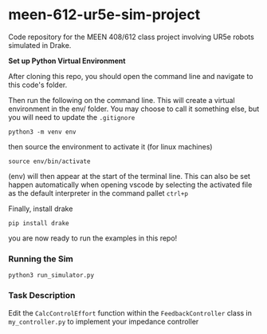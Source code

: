 # meen-612-ur5e-sim-project
Code repository for the MEEN 408/612 class project involving UR5e robots simulated in Drake.


**Set up Python Virtual Environment**

After cloning this repo, you should open the command line and navigate to this code's folder.

Then run the following on the command line. This will create a virtual environment in the env/ folder. You may choose to call it something else, but you will need to update the `.gitignore`
```
python3 -m venv env
```

then source the environment to activate it (for linux machines)

`source env/bin/activate`

(env) will then appear at the start of the terminal line. This can also be set happen automatically when opening vscode by selecting the activated file as the default interpreter in the command pallet `ctrl+p`

Finally, install drake

`pip install drake`

you are now ready to run the examples in this repo!



### Running the Sim

`python3 run_simulator.py`


### Task Description

Edit the `CalcControlEffort` function within the `FeedbackController` class in `my_controller.py` to implement your impedance controller
